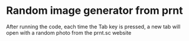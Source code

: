# Random image generator from prnt
After running the code, each time the Tab key is pressed, a new tab will open with a random photo from the prnt.sc website
